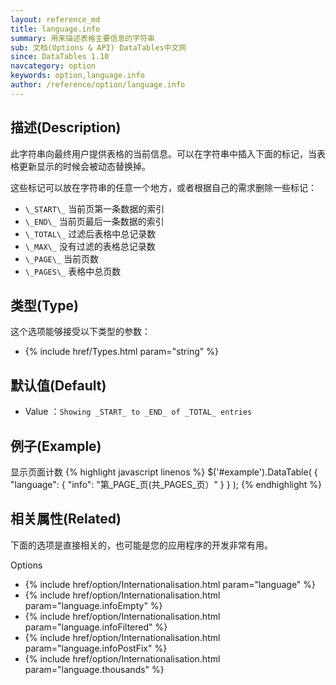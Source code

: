 ```yaml
---
layout: reference_md
title: language.info
summary: 用来描述表格主要信息的字符串
sub: 文档(Options & API) DataTables中文网
since: DataTables 1.10
navcategory: option
keywords: option,language.info
author: /reference/option/language.info
---
```


## 描述(Description)

此字符串向最终用户提供表格的当前信息。可以在字符串中插入下面的标记，当表格更新显示的时候会被动态替换掉。

这些标记可以放在字符串的任意一个地方，或者根据自己的需求删除一些标记：

- `\_START\_`   当前页第一条数据的索引
- `\_END\_`   当前页最后一条数据的索引
- `\_TOTAL\_`   过滤后表格中总记录数
- `\_MAX\_`   没有过滤的表格总记录数
- `\_PAGE\_`   当前页数
- `\_PAGES\_`   表格中总页数


## 类型(Type)
这个选项能够接受以下类型的参数：

- {% include href/Types.html param="string" %}

## 默认值(Default)
- Value ：`Showing _START_ to _END_ of _TOTAL_ entries`

 
## 例子(Example)

显示页面计数
{% highlight javascript linenos %}
$('#example').DataTable( {
   "language": {
       "info": "第_PAGE_页(共_PAGES_页）"
     }
} );
{% endhighlight %}

## 相关属性(Related)
下面的选项是直接相关的，也可能是您的应用程序的开发非常有用。

Options

- {% include href/option/Internationalisation.html param="language" %}
- {% include href/option/Internationalisation.html param="language.infoEmpty" %}
- {% include href/option/Internationalisation.html param="language.infoFiltered" %}
- {% include href/option/Internationalisation.html param="language.infoPostFix" %}
- {% include href/option/Internationalisation.html param="language.thousands" %}